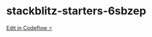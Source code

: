 # stackblitz-starters-6sbzep

[Edit in Codeflow ⚡️](https://stackblitz.com/~/github.com/anasshad/stackblitz-starters-6sbzep)